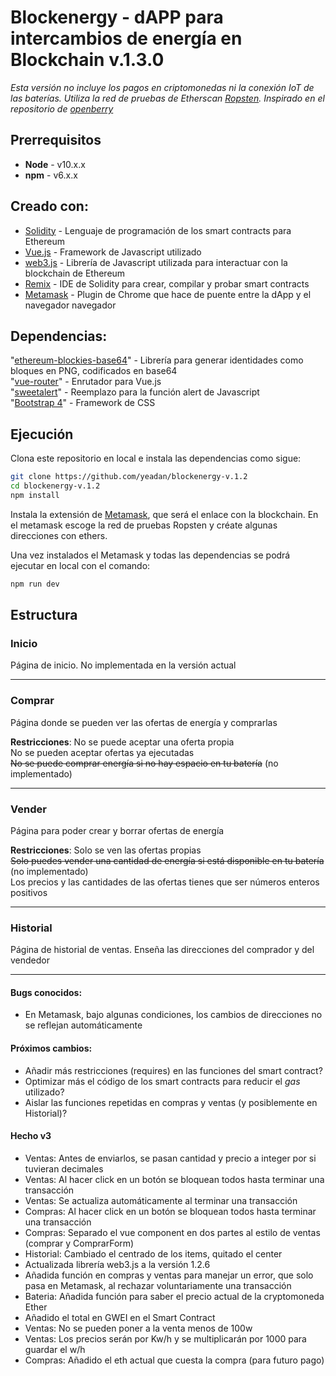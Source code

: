 # Blockenergy - dAPP para intercambios de energía en Blockchain v.1.3.0
*Esta versión no incluye los pagos en criptomonedas ni la conexión IoT de las baterías. Utiliza la red de pruebas de Etherscan [Ropsten](https://ropsten.etherscan.io/). Inspirado en el repositorio de [openberry](https://github.com/openberry-ac/Auction)*
  
## Prerrequisitos
* **Node** - v10.x.x 
* **npm** - v6.x.x 

## Creado con:
* [Solidity](https://solidity.readthedocs.io/en/v0.6.1/) - Lenguaje de programación de los smart contracts para Ethereum
* [Vue.js](https://vuejs.org/) - Framework de Javascript utilizado
* [web3.js](https://github.com/ethereum/web3.js/) - Librería de Javascript utilizada para interactuar con la blockchain de Ethereum   
* [Remix](https://remix.ethereum.org/) - IDE de Solidity para crear, compilar y probar smart contracts
* [Metamask](https://metamask.io/) - Plugin de Chrome que hace de puente entre la dApp y el navegador navegador

## Dependencias:
  "[ethereum-blockies-base64](https://https://www.npmjs.com/package/ethereum-blockies-base64)" - Librería para generar identidades como bloques en PNG, codificados en base64   
  "[vue-router](https://router.vuejs.org/)" - Enrutador para Vue.js   
  "[sweetalert](https://sweetalert2.github.io/)" - Reemplazo para la función alert de Javascript  
  "[Bootstrap 4](https://blog.getbootstrap.com/2019/11/28/bootstrap-4-4-1/)" - Framework de CSS 



## Ejecución

Clona este repositorio en local e instala las dependencias como sigue:

```bash
git clone https://github.com/yeadan/blockenergy-v.1.2
cd blockenergy-v.1.2
npm install
```
Instala la extensión de [Metamask](https://metamask.io/), que será el enlace con la blockchain. En el metamask escoge la red de pruebas Ropsten y créate algunas direcciones con ethers.

Una vez instalados el Metamask y todas las dependencias se podrá ejecutar en local con el comando:

```bash
npm run dev
```


## Estructura 

### Inicio
Página de inicio. No implementada en la versión actual  

---

### Comprar
Página donde se pueden ver las ofertas de energía y comprarlas   

__Restricciones__: 
No se puede aceptar una oferta propia   
No se pueden aceptar ofertas ya ejecutadas   
~~No se puede comprar energía si no hay espacio en tu batería~~ (no implementado)   

---
### Vender
Página para poder crear y borrar ofertas de energía  

__Restricciones__: 
Solo se ven las ofertas propias   
~~Solo puedes vender una cantidad de energía si está disponible en tu batería~~ (no implementado)   
Los precios y las cantidades de las ofertas tienes que ser números enteros positivos   

 ---
### Historial

Página de historial de ventas. Enseña las direcciones del comprador y del vendedor   

---


#### Bugs conocidos:

 - En Metamask, bajo algunas condiciones, los cambios de direcciones no se reflejan automáticamente  

#### Próximos cambios:

 - Añadir más restricciones (requires) en las funciones del smart contract?   
 - Optimizar más el código de los smart contracts para reducir el *gas* utilizado?   
 - Aislar las funciones repetidas en compras y ventas (y posiblemente en Historial)?    
 
 #### Hecho v3
 - Ventas: Antes de enviarlos, se pasan cantidad y precio a integer por si tuvieran decimales   
 - Ventas: Al hacer click en un botón se bloquean todos hasta terminar una transacción   
 - Ventas: Se actualiza automáticamente al terminar una transacción   
 - Compras: Al hacer click en un botón se bloquean todos hasta terminar una transacción   
 - Compras: Separado el vue component en dos partes al estilo de ventas (comprar y ComprarForm)   
 - Historial: Cambiado el centrado de los items, quitado el center   
 - Actualizada librería web3.js a la versión 1.2.6   
 - Añadida función en compras y ventas para manejar un error, que solo pasa en Metamask, al rechazar voluntariamente una transacción   
 - Bateria: Añadida función para saber el precio actual de la cryptomoneda Ether   
 - Añadido el total en GWEI en el Smart Contract   
 - Ventas: No se pueden poner a la venta menos de 100w   
 - Ventas: Los precios serán por Kw/h y se multiplicarán por 1000 para guardar el w/h   
 - Compras: Añadido el eth actual que cuesta la compra (para futuro pago)   
